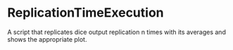 # ReplicationTimeExecution
A script that replicates dice output replication n times with its averages and shows the appropriate plot.
